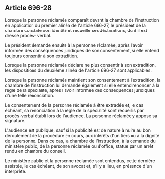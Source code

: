 Article 696-28
----
Lorsque la personne réclamée comparaît devant la chambre de l'instruction en
application du premier alinéa de l'article 696-27, le président de la chambre
constate son identité et recueille ses déclarations, dont il est dressé procès-
verbal.

Le président demande ensuite à la personne réclamée, après l'avoir informée des
conséquences juridiques de son consentement, si elle entend toujours consentir à
son extradition.

Lorsque la personne réclamée déclare ne plus consentir à son extradition, les
dispositions du deuxième alinéa de l'article 696-27 sont applicables.

Lorsque la personne réclamée maintient son consentement à l'extradition, la
chambre de l'instruction lui demande également si elle entend renoncer à la
règle de la spécialité, après l'avoir informée des conséquences juridiques d'une
telle renonciation.

Le consentement de la personne réclamée à être extradée et, le cas échéant, sa
renonciation à la règle de la spécialité sont recueillis par procès-verbal
établi lors de l'audience. La personne réclamée y appose sa signature.

L'audience est publique, sauf si la publicité est de nature à nuire au bon
déroulement de la procédure en cours, aux intérêts d'un tiers ou à la dignité de
la personne. Dans ce cas, la chambre de l'instruction, à la demande du ministère
public, de la personne réclamée ou d'office, statue par un arrêt rendu en
chambre du conseil.

Le ministère public et la personne réclamée sont entendus, cette dernière
assistée, le cas échéant, de son avocat et, s'il y a lieu, en présence d'un
interprète.
